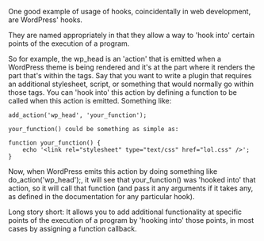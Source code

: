 One good example of usage of hooks, coincidentally in web development, are WordPress' hooks.

They are named appropriately in that they allow a way to 'hook into' certain points of the execution of a program.

So for example, the wp_head is an 'action' that is emitted when a WordPress theme is being rendered and it's at the part where it renders the part that's within the <head> tags. Say that you want to write a plugin that requires an additional stylesheet, script, or something that would normally go within those tags. You can 'hook into' this action by defining a function to be called when this action is emitted. Something like:

    add_action('wp_head', 'your_function');
    
    your_function() could be something as simple as:
    
    function your_function() {
        echo '<link rel="stylesheet" type="text/css" href="lol.css" />';
    }

Now, when WordPress emits this action by doing something like do_action('wp_head');, it will see that your_function() was 'hooked into' that action, so it will call that function (and pass it any arguments if it takes any, as defined in the documentation for any particular hook).

Long story short: It allows you to add additional functionality at specific points of the execution of a program by 'hooking into' those points, in most cases by assigning a function callback.